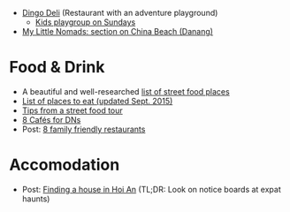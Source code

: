 - [Dingo Deli](http://www.dingodelihoian.com/adventure-playground) (Restaurant with an adventure playground)
  - [Kids playgroup on Sundays](https://www.facebook.com/groups/79917573655/permalink/10153993518313656/?comment_id=10153993565543656&comment_tracking=%7B%22tn%22%3A%22R2%22%7D)
- [My Little Nomads: section on China Beach (Danang)](http://mylittlenomads.com/trip-review-vietnam)

# Food & Drink

- A beautiful and well-researched [list of street food places](http://bitesandbourbon.com/blog/2015/1/13/exploring-vietnam-the-colorful-food-culture-of-hoi-an-13-things-to-eat-hoi-an-food-guide)
- [List of places to eat (updated Sept. 2015)](http://www.rustycompass.com/vietnam-travel-guide-233/hoi-an-28/eating-16#.VvCj9sfis4M)
- [Tips from a street food tour](http://www.afatgirlsfoodguide.com/2015/08/05/hoi-an-local-food-tour/)
- [8 Cafés for DNs](http://www.edwinmerino.co/8-cafes-da-nang-made-digital-nomads/)
- Post: [8 family friendly restaurants](http://www.travellinganyway.com/eight-family-friendly-restaurants-hoi-an-vietnam/)

# Accomodation

- Post: [Finding a house in Hoi An](http://www.travellinganyway.com/renting-a-house-in-hoi-an-accommodation-for-families/) (TL;DR: Look on notice boards at expat haunts)

